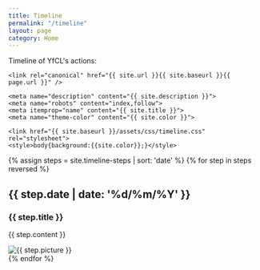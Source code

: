 ```yaml
---
title: Timeline
permalink: "/timeline"
layout: page
category: Home
---
```


Timeline of YfCL's actions:





<head>
    <meta charset="utf-8">
    <meta http-equiv="X-UA-Compatible" content="IE=edge">
    <meta name="viewport" content="width=device-width, initial-scale=1.0, minimum-scale=1.0, maximum-scale=1.0">

 <title>{{ site.title }}</title>
    
    <link rel="canonical" href="{{ site.url }}{{ site.baseurl }}{{ page.url }}" />

    <meta name="description" content="{{ site.description }}">
    <meta name="robots" content="index,follow">
    <meta itemprop="name" content="{{ site.title }}">
    <meta name="theme-color" content="{{ site.color }}">

    <link href="{{ site.baseurl }}/assets/css/timeline.css" rel="stylesheet">
    <style>body{background:{{site.color}};}</style>
</head>



<div class="container row">
    {% assign steps = site.timeline-steps | sort: 'date' %}
    {% for step in steps reversed %}
    <div class="item">
        <i class="vertical-line"></i>
        <h2 class="item-date">{{ step.date | date: '%d/%m/%Y' }}</h2>
        <div class="card-panel">
            <h3 class="card-title">
                {{ step.title }}
            </h3>
            <p>
                {{ step.content }}
            </p>
	   <img src="{{ site.url }}{{ site.baseurl }}/timeline-steps/pictures/{{ step.picture }}" alt="{{ step.picture }}" height="inherit">
	</div>
    </div>
    {% endfor %}
</div>
